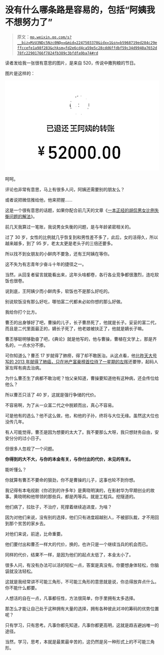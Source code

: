 # 没有什么哪条路是容易的，包括“阿姨我不想努力了”

> 原文：[`mp.weixin.qq.com/s?__biz=MzU3NDc5Nzc0NQ==&mid=2247503370&idx=1&sn=b5968719ed284c29effccefe1a98f283&chksm=fd2e6cd4ca59e5c28cdd6ffdbf59c34d9940a7652d78fc22901766f7824fb389c3bfdfa9ba74#rd`](http://mp.weixin.qq.com/s?__biz=MzU3NDc5Nzc0NQ==&mid=2247503370&idx=1&sn=b5968719ed284c29effccefe1a98f283&chksm=fd2e6cd4ca59e5c28cdd6ffdbf59c34d9940a7652d78fc22901766f7824fb389c3bfdfa9ba74#rd)

读者发给我一张很有意思的图片，是来自 520，传说中撒狗粮的节日。 

图片是这样的： 

![](img/e02f25939ac70acb336256e8b43f8b6f.png)

呵呵。

评论也非常有意思，马上有很多人问，阿姨还需要别的朋友么？ 

或者说把微信推给他，他来把握...... 

这是一个很有意思的话题，如果你配合前几天的文章《[一本正经的胡侃男女比例失衡问题的解法](http://mp.weixin.qq.com/s?__biz=MzU3NDc5Nzc0NQ==&mid=2247502982&idx=1&sn=ca033cc04b2b38681c2ad53325c19671&chksm=fd2e6e58ca59e74e18d051be291f958d337d5491280d6f90af41d0142f6a005746a55d1f2947&scene=21#wechat_redirect)》。 

前几天我算过一笔账，我说男女失衡的问题，是与年龄紧密相关的。

过了 30 岁，女性的比例就几乎恢复到和男性差不多了，此后，女的活得久，所以越来越多，到了 95 岁，老太太更是老头子的三倍还要多。

所以找不到女朋友的小鲜肉不要急，还有王阿姨在等你。 

这不失为有志青年少奋斗十年的捷径之一。 

当然，从回复者留言就能看出来，这年头啥都卷，各行各业竞争都很激烈，连吃软饭也很卷。

说到底，王阿姨少而小鲜肉多，软饭也不是那么好吃的。

别说软饭没有那么好吃，哪怕富二代都未必如你想的那么好做。 

我给你打个比方。

曹丕的出身够好了吧，曹操的儿子，长子曹昂死了，他就是长子。妥妥的富二代，而且是二代里面最正的，嫡长子死了，他老娘被扶正了，他就是嫡长子嘛。

曹丕够聪明够勤奋了吧，《典论》就是他写的，他与曹操，曹植在文学上，那是齐名的，一点水分不掺。

可你知道么？曹丕 17 岁就得了肺痨，得了却不敢医治。从这点看，他比[昨天大号写的 2013 年就得了肺癌，只在地产富豪榜首位待了一星期的左晖](https://mp.weixin.qq.com/s?__biz=MzU0MjYwNDU2Mw==&mid=2247498914&idx=1&sn=de8c3fbff32839d51965eb29d39e72b8&chksm=fb1a90decc6d19c84aab7656c2acf8823d5c6bc71d93226f996f324c2daa0b551f7a2fed0b7d&token=699748830&lang=zh_CN&scene=21#wechat_redirect)还要惨，起码人家左晖有病去治病。

为什么曹丕生了病都不敢治呢？怕父亲知道，曹操要知道他有这种病，还会传位给他么？

所以曹丕只活了 40 岁，这就是强行争储的代价。

不容易啊，为了从一众富二代之中脱颖而出，真心不容易。

可是他有的选么？他不这么做，他，和他的子孙，终将与大位无缘。虽然这大位也没传几年。

有人可能觉得，曹丕是因为想要的太大了。我不要那么大呀，我只想财务自由，安安分分的过小日子。

但很多人忽视了一个问题。

**你得到的大不大，与你的本金有关，与你付出的代价，未见的有关。**

能听懂么？

你就算有曹丕不要命的狠劲，你不是曹操的儿子，这事也轮不到你想。

我记得有本电视剧《你迟到的许多年》是黄晓明演的，在影射华为早期创业的故事。黄晓明和他带领的那些兵，都是丙等兵。就是工程兵。挖隧道的。

他们病了，拉肚子，不治疗，死撑着继续追进度，为啥？

因为对他们来说，没有别的选择，他们只有进度超越别人，不被部队裁，才不用回到那个贫苦的家乡去。

对他们来说，前途，比命重要。

他们要付出和曹丕一样大的代价，换的，也许只是一个继续当兵的机会而已。

同样的代价，结果不一样，是因为他们的起点太低了，本金太小了。

很多人问，有没有办法可以活的轻松一点，答案是真没有。你要想身体轻松，你脑袋就没法轻松。

这就是我经常讲不可能三角形，不可能三角形的意思就是说，你总得放弃点什么。你不能什么都要。

人想活的自在一点，凡事都任性，方法很简单，你手里拥有太多选择。

那怎么才能让自己处于这种拥有大量的选择，拥有各种彼此对冲的筹码的优势位置呢？

只有学习，只有思考。凡事你都先知道，凡事你都更高明，这就是趋吉避凶唯一的途径。

当然，学习，思考，本就是最累最辛苦的，这仍然是另一种形式上的不可能三角形。